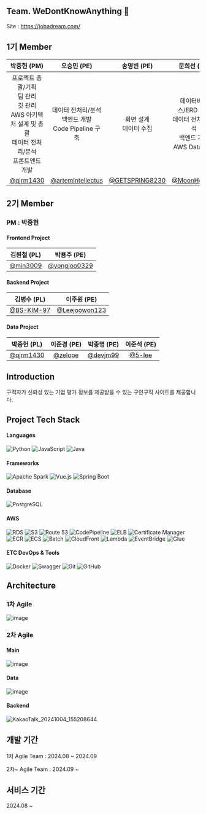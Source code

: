 ## Team. WeDontKnowAnything 👋

<!--
**Here are some ideas to get you started:**
🙋‍♀️ A short introduction - what is your organization all about?
🌈 Contribution guidelines - how can the community get involved?
👩‍💻 Useful resources - where can the community find your docs? Is there anything else the community should know?
🍿 Fun facts - what does your team eat for breakfast?
🧙 Remember, you can do mighty things with the power of [Markdown](https://docs.github.com/github/writing-on-github/getting-started-with-writing-and-formatting-on-github/basic-writing-and-formatting-syntax)
-->

Site : https://jobadream.com/

## 1기 Member
| 박중헌 (PM) | 오승민 (PE) | 송영빈 (PE) | 문희선 (PE) |
|:----------:|:----------:|:----------:|:----------:|
| 프로젝트 총괄/기획<br>팀 관리<br>깃 관리<br>AWS 아키텍처 설계 및 총괄<br>데이터 전처리/분석<br>프론트엔드 개발 | 데이터 전처리/분석<br>백엔드 개발<br>Code Pipeline 구축 | 화면 설계<br>데이터 수집 | 데이터베이스/ERD 설계<br>데이터 전처리/분석<br>백엔드 개발<br>AWS Data 관리 |
| [@qjrm1430](https://github.com/qjrm1430) | [@artemIntellectus](https://github.com/artemIntellectus) | [@GETSPRING8230](https://github.com/GETSPRING8230) | [@MoonHeesun](https://github.com/MoonHeesun) |

## 2기 Member

### PM : 박중헌

#### Frontend Project
| 김원철 (PL) | 박용주 (PE) |
|:----------:|:----------:|
| [@min3009](https://github.com/min3009) | [@yongjoo0329](https://github.com/yongjoo0329) |

#### Backend Project
| 김병수 (PL) | 이주원 (PE) |
|:----------:|:----------:|
| [@BS-KIM-97](https://github.com/BS-KIM-97) | [@Leejoowon123](https://github.com/Leejoowon123) | 

#### Data Project
| 박중헌 (PL) | 이준경 (PE) | 박종명 (PE) | 이준석 (PE) |
|:----------:|:----------:|:----------:|:----------:|
| [@qjrm1430](https://github.com/qjrm1430) | [@zelope](https://github.com/zelope) | [@devjm99](https://github.com/devjm99) | [@5-lee](https://github.com/5-lee) | 

## Introduction
구직자가 신뢰성 있는 기업 평가 정보를 제공받을 수 있는 구인구직 사이트를 제공합니다.

## Project Tech Stack

#### Languages
![Python](https://img.shields.io/badge/Python-3776AB?style=for-the-badge&logo=python&logoColor=white)
![JavaScript](https://img.shields.io/badge/JavaScript-F7DF1E?style=for-the-badge&logo=javascript&logoColor=black)
![Java](https://img.shields.io/badge/Java-007396?style=for-the-badge&logo=java&logoColor=white)

#### Frameworks
![Apache Spark](https://img.shields.io/badge/Apache%20Spark-E25A1C?style=for-the-badge&logo=apachespark&logoColor=white)
![Vue.js](https://img.shields.io/badge/Vue.js-4FC08D?style=for-the-badge&logo=vue.js&logoColor=white)
![Spring Boot](https://img.shields.io/badge/Spring%20Boot-6DB33F?style=for-the-badge&logo=springboot&logoColor=white)

#### Database
![PostgreSQL](https://img.shields.io/badge/PostgreSQL-336791?style=for-the-badge&logo=postgresql&logoColor=white)

#### AWS
![RDS](https://img.shields.io/badge/RDS-527FFF?style=for-the-badge&logo=amazonrds&logoColor=white)
![S3](https://img.shields.io/badge/S3-569A31?style=for-the-badge&logo=amazons3&logoColor=white)
![Route 53](https://img.shields.io/badge/Route%2053-8C4FFF?style=for-the-badge&logo=amazonroute53&logoColor=white)
![CodePipeline](https://img.shields.io/badge/CodePipeline-FF4F8B?style=for-the-badge&logo=amazonwebservices&logoColor=white)
![ELB](https://img.shields.io/badge/ELB-8C4FFF?style=for-the-badge&logo=awselasticloadbalancing&logoColor=white)
![Certificate Manager](https://img.shields.io/badge/Certificate%20Manager-FF8282?style=for-the-badge&logo=amazonwebservices&logoColor=white)
![ECR](https://img.shields.io/badge/ECR-FF9900?style=for-the-badge&logo=amazonwebservices&logoColor=white)
![ECS](https://img.shields.io/badge/ECS-FF9900?style=for-the-badge&logo=amazonecs&logoColor=white)
![Batch](https://img.shields.io/badge/Batch-FF9900?style=for-the-badge&logo=amazonwebservices&logoColor=white)
![CloudFront](https://img.shields.io/badge/CloudFront-8C4FFF?style=for-the-badge&logo=amazonwebservices&logoColor=white)
![Lambda](https://img.shields.io/badge/Lambda-FF9900?style=for-the-badge&logo=awslambda&logoColor=white)
![EventBridge](https://img.shields.io/badge/EventBridge-FF4F8B?style=for-the-badge&logo=amazonwebservices&logoColor=white)
![Glue](https://img.shields.io/badge/Glue-452170?style=for-the-badge&logo=amazonwebservices&logoColor=white)

#### ETC DevOps & Tools
![Docker](https://img.shields.io/badge/Docker-2496ED?style=for-the-badge&logo=docker&logoColor=white)
![Swagger](https://img.shields.io/badge/Swagger-85EA2D?style=for-the-badge&logo=swagger&logoColor=black)
![Git](https://img.shields.io/badge/Git-F05032?style=for-the-badge&logo=git&logoColor=white)
![GitHub](https://img.shields.io/badge/GitHub-181717?style=for-the-badge&logo=github&logoColor=white)

## Architecture

### 1차 Agile
![image](https://github.com/user-attachments/assets/0320d542-b245-4d1f-8632-07bc11fedbbd)

### 2차 Agile

#### Main
![image](https://github.com/user-attachments/assets/0f3c5a75-163c-45b1-9745-b7e0f18866ab)

#### Data
![image](https://github.com/user-attachments/assets/a649f880-de4b-48ce-bf8f-8818acab7e49)

#### Backend
![KakaoTalk_20241004_155208644](https://github.com/user-attachments/assets/b9ec3b10-34c5-4cbf-873e-9fc3fcc70e96)


## 개발 기간
1차 Agile Team : 2024.08 ~ 2024.09

2차~ Agile Team : 2024.09 ~

## 서비스 기간 
2024.08 ~
